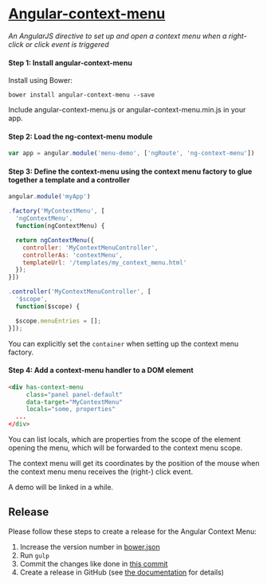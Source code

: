 # [Angular-context-menu](https://github.com/tilt/angular-context-menu)
*An AngularJS directive to set up and open a context menu when a right-click or click event is triggered*

#### Step 1: Install angular-context-menu

Install using Bower:

```
bower install angular-context-menu --save
```

Include angular-context-menu.js or angular-context-menu.min.js in your app.

#### Step 2: Load the ng-context-menu module

```javascript
var app = angular.module('menu-demo', ['ngRoute', 'ng-context-menu'])
```


#### Step 3: Define the context-menu using the context menu factory to glue together a template and a controller

```javascript
angular.module('myApp')

.factory('MyContextMenu', [
  'ngContextMenu',
  function(ngContextMenu) {

  return ngContextMenu({
    controller: 'MyContextMenuController',
    controllerAs: 'contextMenu',
    templateUrl: '/templates/my_context_menu.html'
  });
}])

.controller('MyContextMenuController', [
  '$scope',
  function($scope) {

  $scope.menuEntries = [];
}]);

```

You can explicitly set the ``container`` when setting up the context menu factory.


#### Step 4: Add a context-menu handler to a DOM element

```html
<div has-context-menu
     class="panel panel-default"
     data-target="MyContextMenu"
     locals="some, properties"
  ...
</div>
```

You can list locals, which are properties from the scope of the element opening the menu, which will be forwarded to the context menu scope.

The context menu will get its coordinates by the position of the mouse when the context menu menu receives the (right-) click event.

A demo will be linked in a while.

## Release

Please follow these steps to create a release for the Angular Context Menu:

1. Increase the version number in [bower.json](https://github.com/finnlabs/angular-context-menu/blob/master/bower.json#L3)
2. Run ``gulp``
3. Commit the changes like done in [this commit](https://github.com/finnlabs/angular-context-menu/commit/7fccb0dc52fb34f6be71020f431144f0276e57e3)
4. Create a release in GitHub (see [the documentation](https://help.github.com/articles/creating-releases) for details)
